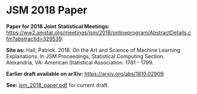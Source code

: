 # JSM 2018 Paper

**Paper for 2018 Joint Statistical Meetings:** https://ww2.amstat.org/meetings/jsm/2018/onlineprogram/AbstractDetails.cfm?abstractid=329539.

**Site as:**
Hall, Patrick. 2018. On the Art and Science of Machine Learning Explanations. In JSM Proceedings, Statistical Computing Section. Alexandria, VA: American Statistical Association. 1781 - 1799.

**Earlier draft available on arXiv:**
https://arxiv.org/abs/1810.02909.

**See:**
[jsm_2018_paper.pdf](jsm_2018_paper.pdf) for current draft.
